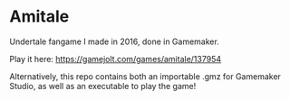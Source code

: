 # Amitale
Undertale fangame I made in 2016, done in Gamemaker.

Play it here: https://gamejolt.com/games/amitale/137954

Alternatively, this repo contains both an importable .gmz for Gamemaker Studio, as well as an executable to play the game!
